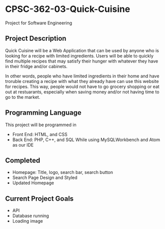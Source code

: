 # CPSC-362-03-Quick-Cuisine
Project for Software Engineering

## Project Description
Quick Cuisine will be a Web Application that can be used by anyone who is looking for a recipe with limited ingredients. 
Users will be able to quickly find multiple recipes that may satisfy their hunger with whatever they have in their fridge and/or cabinets.

In other words, people who have limited ingredients in their home and have troruble creating a recipe with what they already have can use this website for recipes. This way, people would not have to go grocery shopping or eat out at restuarants, especially when saving money and/or not having time to go to the market.

## Programming Language
This project will be programmed in
- Front End: HTML, and CSS
- Back End: PHP, C++, and SQL
While using MySQLWorkbench and Atom as our IDE

## Completed
- Homepage: Title, logo, search bar, search button
- Search Page Design and Styled
- Updated Homepage

## Current Project Goals
- API
- Database running
- Loading image

